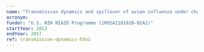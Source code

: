 ```yaml
---
name: "Transmission dynamics and spillover of avian influenza under changing agricultural intensification and landscapes"
acronym: 
funder: "U.S. NIH NIAID Programme (1R01AI101028-01A1)"
startYear: 2013
endYear: 2017
ref: transmission-dynamics-h5n1
---
```

